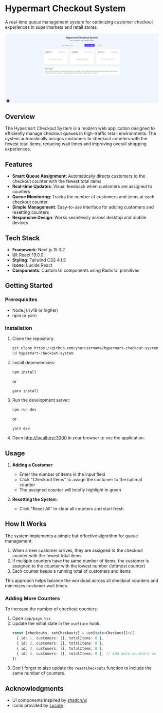 # Hypermart Checkout System

A real-time queue management system for optimizing customer checkout experiences in supermarkets and retail stores.

![Hypermart Checkout System](./assets/hypermart.png)

## Overview

The Hypermart Checkout System is a modern web application designed to efficiently manage checkout queues in high-traffic retail environments. The system automatically assigns customers to checkout counters with the fewest total items, reducing wait times and improving overall shopping experiences.

## Features

- **Smart Queue Assignment**: Automatically directs customers to the checkout counter with the fewest total items
- **Real-time Updates**: Visual feedback when customers are assigned to counters
- **Queue Monitoring**: Tracks the number of customers and items at each checkout counter
- **Simple Management**: Easy-to-use interface for adding customers and resetting counters
- **Responsive Design**: Works seamlessly across desktop and mobile devices

## Tech Stack

- **Framework**: Next.js 15.3.2
- **UI**: React 19.0.0
- **Styling**: Tailwind CSS 4.1.5
- **Icons**: Lucide React
- **Components**: Custom UI components using Radix UI primitives

## Getting Started

### Prerequisites

- Node.js (v18 or higher)
- npm or yarn

### Installation

1. Clone the repository:
   ```bash
   git clone https://github.com/yourusername/hypermart-checkout-system.git
   cd hypermart-checkout-system
   ```

2. Install dependencies:
   ```bash
   npm install
   ```
   or
   ```bash
   yarn install
   ```

3. Run the development server:
   ```bash
   npm run dev
   ```
   or
   ```bash
   yarn dev
   ```

4. Open [http://localhost:3000](http://localhost:3000) in your browser to see the application.

## Usage

1. **Adding a Customer**:
   - Enter the number of items in the input field
   - Click "Checkout Items" to assign the customer to the optimal counter
   - The assigned counter will briefly highlight in green

2. **Resetting the System**:
   - Click "Reset All" to clear all counters and start fresh

## How It Works

The system implements a simple but effective algorithm for queue management:

1. When a new customer arrives, they are assigned to the checkout counter with the fewest total items
2. If multiple counters have the same number of items, the customer is assigned to the counter with the lowest number (leftmost counter)
3. Each counter keeps a running total of customers and items

This approach helps balance the workload across all checkout counters and minimizes customer wait times.

### Adding More Counters

To increase the number of checkout counters:

1. Open `app/page.tsx`
2. Update the initial state in the `useState` hook:
   ```typescript
   const [checkouts, setCheckouts] = useState<Checkout[]>([
     { id: 1, customers: [], totalItems: 0 },
     { id: 2, customers: [], totalItems: 0 },
     { id: 3, customers: [], totalItems: 0 },
     { id: 4, customers: [], totalItems: 0 }, // Add more counters as needed
   ])
   ```
3. Don't forget to also update the `resetCheckouts` function to include the same number of counters.

## Acknowledgments

- UI components inspired by [shadcn/ui](https://ui.shadcn.com/)
- Icons provided by [Lucide](https://lucide.dev/)